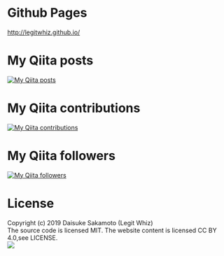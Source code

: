# Github Pages
http://legitwhiz.github.io/

# My Qiita posts
[![My Qiita posts](https://qiita-badge.apiapi.app/s/legitwhiz/posts.svg)](http://qiita.com/legitwhiz)

# My Qiita contributions
[![My Qiita contributions](https://qiita-badge.apiapi.app/s/legitwhiz/contributions.svg)](http://qiita.com/legitwhiz)

# My Qiita followers
[![My Qiita followers](https://qiita-badge.apiapi.app/s/legitwhiz/followers.svg)](http://qiita.com/legitwhiz)
                
# License
Copyright (c) 2019 Daisuke Sakamoto (Legit Whiz)  
The source code is licensed MIT. The website content is licensed CC BY 4.0,see LICENSE.  
<img src="https://licensebuttons.net/l/by/4.0/80x15.png">

# 
